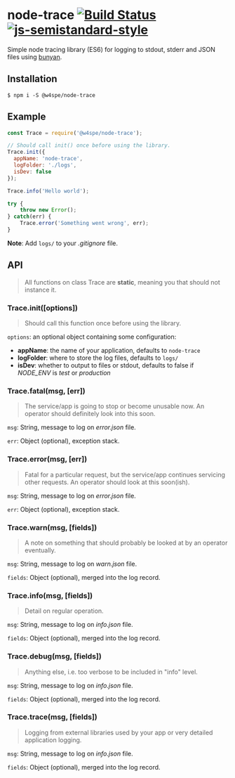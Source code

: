 # node-trace [![Build Status](https://travis-ci.org/w4spe/node-trace.svg?branch=master)](https://travis-ci.org/w4spe/node-trace) [![js-semistandard-style](https://img.shields.io/badge/code%20style-semistandard-brightgreen.svg?style=flat-square)](https://github.com/Flet/semistandard)
Simple node tracing library (ES6) for logging to stdout, stderr and JSON files using [bunyan](https://github.com/trentm/node-bunyan).

## Installation

```
$ npm i -S @w4spe/node-trace
```

## Example

```js
const Trace = require('@w4spe/node-trace');

// Should call init() once before using the library.
Trace.init({
  appName: 'node-trace',
  logFolder: './logs',
  isDev: false
});

Trace.info('Hello world');

try {
	throw new Error();
} catch(err) {
	Trace.error('Something went wrong', err);
}
```

**Note**: Add `logs/` to your *.gitignore* file.

## API

> All functions on class Trace are **static**, meaning you that should not instance it.

### Trace.init([options])

> Should call this function once before using the library.

`options`: an optional object containing some configuration:
- **appName**: the name of your application, defaults to `node-trace`
- **logFolder**: where to store the log files, defaults to `logs/`
- **isDev**: whether to output to files or stdout, defaults to false if
*NODE_ENV* is *test* or *production*

### Trace.fatal(msg, [err])

> The service/app is going to stop or become unusable now. An operator should definitely look into this soon.

`msg`: String, message to log on *error.json* file.

`err`: Object (optional), exception stack.

### Trace.error(msg, [err])

> Fatal for a particular request, but the service/app continues servicing other requests. An operator should look at this soon(ish).

`msg`: String, message to log on *error.json* file.

`err`: Object (optional), exception stack.

### Trace.warn(msg, [fields])

> A note on something that should probably be looked at by an operator eventually.

`msg`: String, message to log on *warn.json* file.

`fields`: Object (optional), merged into the log record.

### Trace.info(msg, [fields])

> Detail on regular operation.

`msg`: String, message to log on *info.json* file.

`fields`: Object (optional), merged into the log record.

### Trace.debug(msg, [fields])

> Anything else, i.e. too verbose to be included in "info" level.

`msg`: String, message to log on *info.json* file.

`fields`: Object (optional), merged into the log record.

### Trace.trace(msg, [fields])

> Logging from external libraries used by your app or very detailed application logging.

`msg`: String, message to log on *info.json* file.

`fields`: Object (optional), merged into the log record.
